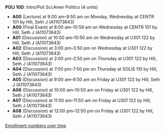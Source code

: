 **POLI 10D**: Intro/Poli Sci:Amer Politics (4 units)

- **A00** (Lecture) at 9:00 am–9:50 am on Monday, Wednesday at CENTR 101 by Hill, Seth J (A11073643)
- **A00** (Final Exam) at 8:00 am–10:59 am on Wednesday at CENTR 101 by Hill, Seth J (A11073643)
- **A01** (Discussion) at 10:00 am–10:50 am on Wednesday at U301 122 by Hill, Seth J (A11073643)
- **A02** (Discussion) at 3:00 pm–3:50 pm on Wednesday at U301 122 by Hill, Seth J (A11073643)
- **A03** (Discussion) at 2:00 pm–2:50 pm on Thursday at U301 122 by Hill, Seth J (A11073643)
- **A04** (Discussion) at 7:00 pm–7:50 pm on Thursday at SOLIS 110 by Hill, Seth J (A11073643)
- **A05** (Discussion) at 9:00 am–9:50 am on Friday at U301 122 by Hill, Seth J (A11073643)
- **A06** (Discussion) at 10:00 am–10:50 am on Friday at U301 122 by Hill, Seth J (A11073643)
- **A07** (Discussion) at 11:00 am–11:50 am on Friday at U301 122 by Hill, Seth J (A11073643)
- **A08** (Discussion) at 12:00 pm–12:50 pm on Friday at U301 122 by Hill, Seth J (A11073643)

[Enrollment numbers over time](./POLI10D.tsv)
